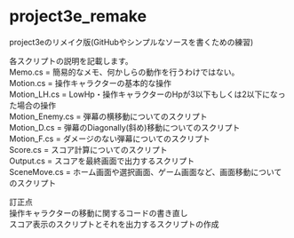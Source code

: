 # project3e_remake
project3eのリメイク版(GitHubやシンプルなソースを書くための練習)

各スクリプトの説明を記載します。  
Memo.cs = 簡易的なメモ、何かしらの動作を行うわけではない。  
Motion.cs = 操作キャラクターの基本的な操作  
Motion_LH.cs = LowHp・操作キャラクターのHpが3以下もしくは2以下になった場合の操作  
Motion_Enemy.cs = 弾幕の横移動についてのスクリプト  
Motion_D.cs = 弾幕のDiagonally(斜め)移動についてのスクリプト  
Motion_F.cs = ダメージのない弾幕についてのスクリプト  
Score.cs = スコア計算についてのスクリプト  
Output.cs = スコアを最終画面で出力するスクリプト  
SceneMove.cs = ホーム画面や選択画面、ゲーム画面など、画面移動についてのスクリプト  

訂正点  
操作キャラクターの移動に関するコードの書き直し  
スコア表示のスクリプトとそれを出力するスクリプトの作成  
